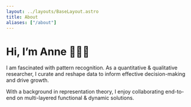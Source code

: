 ```yaml
---
layout: ../layouts/BaseLayout.astro
title: About 
aliases: ["/about"]
---
```


# Hi, I’m Anne 🕵🏻‍♀️

I am fascinated with pattern recognition. As a quantitative & qualitative researcher, I curate and reshape data to inform effective decision-making and drive growth. 

With a background in representation theory, I enjoy collaborating end-to-end on multi-layered functional & dynamic solutions.